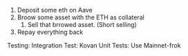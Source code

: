1. Deposit some eth on Aave 
2. Broow some asset with the ETH as collateral 
    1. Sell that brrowed asset. (Short selling)
3. Repay everything back 

Testing: 
Integration Test: Kovan 
Unit Tests: Use Mainnet-frok 